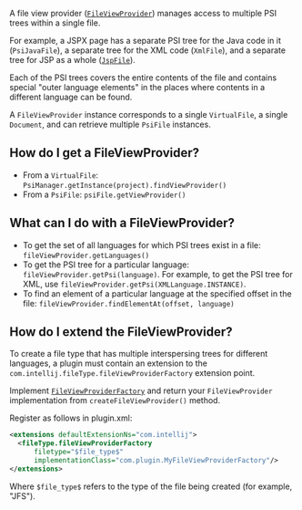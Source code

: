 [//]: # (title: File View Providers)

<!-- Copyright 2000-2022 JetBrains s.r.o. and other contributors. Use of this source code is governed by the Apache 2.0 license that can be found in the LICENSE file. -->

A file view provider ([`FileViewProvider`](upsource:///platform/core-api/src/com/intellij/psi/FileViewProvider.java)) manages access to multiple PSI trees within a single file.

For example, a JSPX page has a separate PSI tree for the Java code in it (`PsiJavaFile`), a separate tree for the XML code (`XmlFile`), and a separate tree for JSP as a whole ([`JspFile`](upsource:///java/jsp-openapi/src/com/intellij/psi/jsp/JspFile.java)).

Each of the PSI trees covers the entire contents of the file and contains special "outer language elements" in the places where contents in a different language can be found.

A `FileViewProvider` instance corresponds to a single `VirtualFile`, a single `Document`, and can retrieve multiple `PsiFile` instances.

## How do I get a FileViewProvider?

* From a `VirtualFile`: `PsiManager.getInstance(project).findViewProvider()`
* From a `PsiFile`: `psiFile.getViewProvider()`

## What can I do with a FileViewProvider?

* To get the set of all languages for which PSI trees exist in a file: `fileViewProvider.getLanguages()`
* To get the PSI tree for a particular language: `fileViewProvider.getPsi(language)`.
  For example, to get the PSI tree for XML, use `fileViewProvider.getPsi(XMLLanguage.INSTANCE)`.
* To find an element of a particular language at the specified offset in the file: `fileViewProvider.findElementAt(offset, language)`

## How do I extend the FileViewProvider?

To create a file type that has multiple interspersing trees for different languages, a plugin must contain an extension to the `com.intellij.fileType.fileViewProviderFactory` extension point.

Implement [`FileViewProviderFactory`](upsource:///platform/core-api/src/com/intellij/psi/FileViewProviderFactory.java) and return your `FileViewProvider` implementation from `createFileViewProvider()` method.

Register as follows in <path>plugin.xml</path>:

```xml
<extensions defaultExtensionNs="com.intellij">
  <fileType.fileViewProviderFactory
      filetype="$file_type$"
      implementationClass="com.plugin.MyFileViewProviderFactory"/>
</extensions>
```

Where `$file_type$` refers to the type of the file being created (for example, "JFS").
